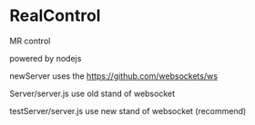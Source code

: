 # RealControl
MR control

powered by nodejs

newServer uses the https://github.com/websockets/ws 

Server/server.js  use old stand of websocket

testServer/server.js use new stand of websocket  (recommend)
